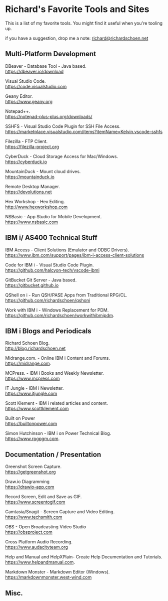 # Richard's Favorite Tools and Sites
This is a list of my favorite tools. You might find it useful when you're tooling up.  

if you have a suggestion, drop me a note: richard@richardschoen.net

## Multi-Platform Development

DBeaver - Database Tool - Java based.   
https://dbeaver.io/download

Visual Studio Code.   
https://code.visualstudio.com

Geany Editor.  
https://www.geany.org

Notepad++.  
https://notepad-plus-plus.org/downloads/

SSHFS - Visual Studio Code Plugin for SSH File Access.  
https://marketplace.visualstudio.com/items?itemName=Kelvin.vscode-sshfs

Filezilla - FTP Client.  
https://filezilla-project.org

CyberDuck - Cloud Storage Access for Mac/Windows.  
https://cyberduck.io

MountainDuck - Mount cloud drives.  
https://mountainduck.io

Remote Desktop Manager.  
https://devolutions.net

Hex Workshop - Hex Editing.  
http://www.hexworkshop.com

NSBasic - App Studio for Mobile Development.  
https://www.nsbasic.com


## IBM i/ AS400 Technical Stuff

IBM Access - Client Solutions (Emulator and ODBC Drivers).  
https://www.ibm.com/support/pages/ibm-i-access-client-solutions

Code for IBM i - Visual Studio Code Plugin.   
https://github.com/halcyon-tech/vscode-ibmi

GitBucket Git Server - Java based.  
https://gitbucket.github.io

QShell on i - Run QSH/PASE Apps from Traditional RPG/CL.  
https://github.com/richardschoen/qshoni

Work with IBM i - Windows Replacement for PDM.  
https://github.com/richardschoen/workwithibmipdm. 

## IBM i Blogs and Periodicals

Richard Schoen Blog.  
http://blog.richardschoen.net

Midrange.com. - Online IBM i Content and Forums.  
https://midrange.com.  

MCPress. - IBM i Books and Weekly Newsletter.  
https://www.mcpress.com

IT Jungle - IBM i Newsletter.  
https://www.itjungle.com

Scott Klement - IBM i related articles and content.  
https://www.scottklement.com

Built on Power  
https://builtonpower.com  

Simon Hutchinson - IBM i on Power Technical Blog.  
https://www.rpgpgm.com.  


## Documentation / Presentation

Greenshot Screen Capture.  
https://getgreenshot.org

Draw.io Diagramming    
https://drawio-app.com

Record Screen, Edit and Save as GIF.  
https://www.screentogif.com

Camtasia/Snagit - Screen Capture and Video Editing.   
https://www.techsmith.com

OBS - Open Broadcasting Video Studio   
https://obsproject.com

Cross Platform Audio Recording.  
https://www.audacityteam.org 

Help and Manual and HelpXPlain- Create Help Documentation and Tutorials.  
https://www.helpandmanual.com. 

Markdown Monster - Markdown Editor (Windows).   
https://markdownmonster.west-wind.com

## Misc.  










